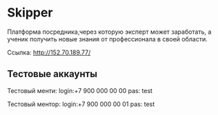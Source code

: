 # Skipper

Платформа посредника,через которую эксперт может заработать, а ученик получить новые знания от профессионала в своей области.

Ссылка: http://152.70.189.77/

## Тестовые аккаунты

Тестовый менти: login:+7 900 000 00 00 pas: test

Тестовый ментор: login:+7 900 000 00 01 pas: test

